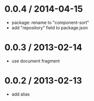 
0.0.4 / 2014-04-15
==================

  * package: rename to "component-sort"
  * add "repository" field to package.json

0.0.3 / 2013-02-14
==================

  * use document fragment

0.0.2 / 2013-02-13
==================

  * add alias
